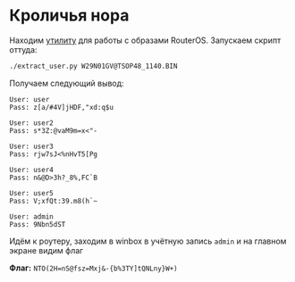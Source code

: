 # Кроличья нора

Находим [утилиту](https://github.com/BigNerd95/RouterOS-Backup-Tools) для работы с образами RouterOS. Запускаем скрипт оттуда:
```bash
./extract_user.py W29N01GV@TSOP48_1140.BIN
```

Получаем следующий вывод:
```
User: user
Pass: z[a/#4V]jHDF,"xd:q$u

User: user2
Pass: s*3Z:@vaM9m=x<"-

User: user3
Pass: rjw7sJ<%nHvT5[Pg

User: user4
Pass: n&@D>3h?_8%,FC`B

User: user5
Pass: V;xfQt:39.m8(h`~

User: admin
Pass: 9Nbn5dST
```

Идём к роутеру, заходим в winbox в учётную запись `admin` и на главном экране видим флаг

**Флаг:** `NTO(2H=nS@fsz=Mxj&-{b%3TY]tQNLny}W+)`